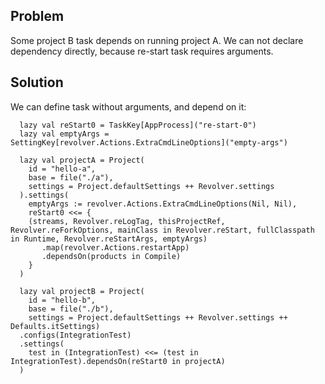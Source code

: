 Problem
-------

Some project B task depends on running project A.
We can not declare dependency directly, because re-start
task requires arguments.


Solution
--------

We can define task without arguments, and depend on it:

      lazy val reStart0 = TaskKey[AppProcess]("re-start-0")
      lazy val emptyArgs = SettingKey[revolver.Actions.ExtraCmdLineOptions]("empty-args")

      lazy val projectA = Project(
        id = "hello-a",
        base = file("./a"),
        settings = Project.defaultSettings ++ Revolver.settings
      ).settings(
        emptyArgs := revolver.Actions.ExtraCmdLineOptions(Nil, Nil),
        reStart0 <<= {
        (streams, Revolver.reLogTag, thisProjectRef, Revolver.reForkOptions, mainClass in Revolver.reStart, fullClasspath in Runtime, Revolver.reStartArgs, emptyArgs)
           .map(revolver.Actions.restartApp)
           .dependsOn(products in Compile)
        }
      )

      lazy val projectB = Project(
        id = "hello-b",
        base = file("./b"),
        settings = Project.defaultSettings ++ Revolver.settings ++ Defaults.itSettings)
      .configs(IntegrationTest)
      .settings(
        test in (IntegrationTest) <<= (test in IntegrationTest).dependsOn(reStart0 in projectA)
      )